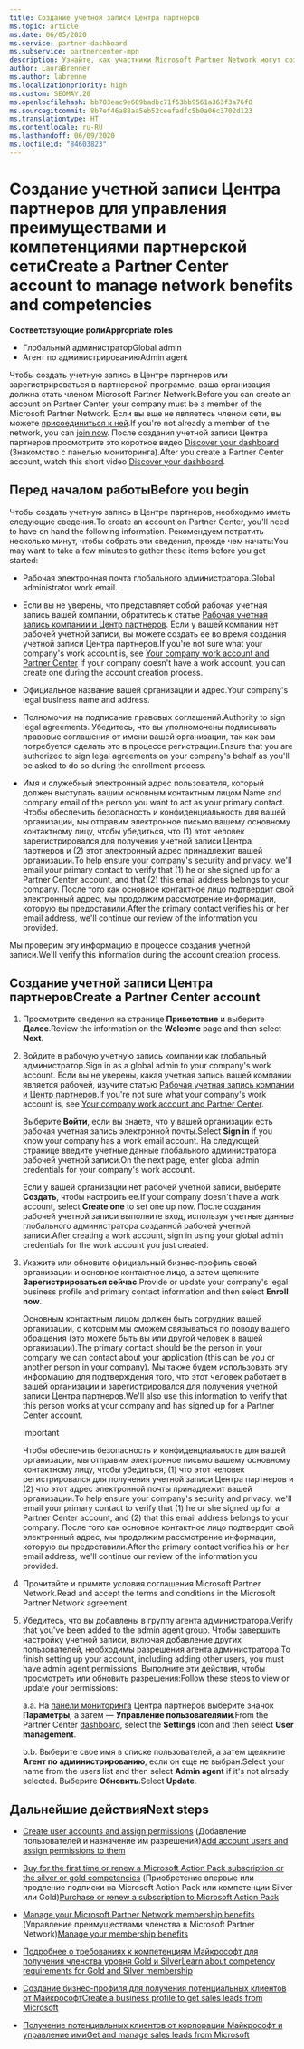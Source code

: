 ```yaml
---
title: Создание учетной записи Центра партнеров
ms.topic: article
ms.date: 06/05/2020
ms.service: partner-dashboard
ms.subservice: partnercenter-mpn
description: Узнайте, как участники Microsoft Partner Network могут создать учетную запись Центра партнеров для управления своими преимуществами и компетенциями в рамках партнерской сети.
author: LauraBrenner
ms.author: labrenne
ms.localizationpriority: high
ms.custom: SEOMAY.20
ms.openlocfilehash: bb703eac9e609badbc71f53bb9561a363f3a76f8
ms.sourcegitcommit: 8b7ef46a88aa5eb52ceefadfc5b0a06c3702d123
ms.translationtype: HT
ms.contentlocale: ru-RU
ms.lasthandoff: 06/09/2020
ms.locfileid: "84603823"
---
```

# <a name="create-a-partner-center-account-to-manage-network-benefits-and-competencies"></a><span data-ttu-id="89848-103">Создание учетной записи Центра партнеров для управления преимуществами и компетенциями партнерской сети</span><span class="sxs-lookup"><span data-stu-id="89848-103">Create a Partner Center account to manage network benefits and competencies</span></span>

<span data-ttu-id="89848-104">**Соответствующие роли**</span><span class="sxs-lookup"><span data-stu-id="89848-104">**Appropriate roles**</span></span>

- <span data-ttu-id="89848-105">Глобальный администратор</span><span class="sxs-lookup"><span data-stu-id="89848-105">Global admin</span></span>
- <span data-ttu-id="89848-106">Агент по администрированию</span><span class="sxs-lookup"><span data-stu-id="89848-106">Admin agent</span></span>

<span data-ttu-id="89848-107">Чтобы создать учетную запись в Центре партнеров или зарегистрироваться в партнерской программе, ваша организация должна стать членом Microsoft Partner Network.</span><span class="sxs-lookup"><span data-stu-id="89848-107">Before you can create an account on Partner Center, your company must be a member of the Microsoft Partner Network.</span></span> <span data-ttu-id="89848-108">Если вы еще не являетесь членом сети, вы можете [присоединиться к ней](https://partner.microsoft.com/commercial#).</span><span class="sxs-lookup"><span data-stu-id="89848-108">If you're not already a member of the network, you can [join now](https://partner.microsoft.com/commercial#).</span></span> <span data-ttu-id="89848-109">После создания учетной записи Центра партнеров просмотрите это короткое видео [Discover your dashboard](https://vimeo.com/290338211) (Знакомство с панелью мониторинга).</span><span class="sxs-lookup"><span data-stu-id="89848-109">After you create a Partner Center account, watch this short video [Discover your dashboard](https://vimeo.com/290338211).</span></span>

## <a name="before-you-begin"></a><span data-ttu-id="89848-110">Перед началом работы</span><span class="sxs-lookup"><span data-stu-id="89848-110">Before you begin</span></span>

<span data-ttu-id="89848-111">Чтобы создать учетную запись в Центре партнеров, необходимо иметь следующие сведения.</span><span class="sxs-lookup"><span data-stu-id="89848-111">To create an account on Partner Center, you'll need to have on hand the following information.</span></span> <span data-ttu-id="89848-112">Рекомендуем потратить несколько минут, чтобы собрать эти сведения, прежде чем начать:</span><span class="sxs-lookup"><span data-stu-id="89848-112">You may want to take a few minutes to gather these items before you get started:</span></span>

-   <span data-ttu-id="89848-113">Рабочая электронная почта глобального администратора.</span><span class="sxs-lookup"><span data-stu-id="89848-113">Global administrator work email.</span></span>

-   <span data-ttu-id="89848-114">Если вы не уверены, что представляет собой рабочая учетная запись вашей компании, обратитесь к статье [Рабочая учетная запись компании и Центр партнеров](azure-active-directory-tenants-and-partner-center.md). Если у вашей компании нет рабочей учетной записи, вы можете создать ее во время создания учетной записи Центра партнеров.</span><span class="sxs-lookup"><span data-stu-id="89848-114">If you're not sure what your company's work account is, see [Your company work account and Partner Center](azure-active-directory-tenants-and-partner-center.md) If your company doesn't have a work account, you can create one during the account creation process.</span></span> 

-   <span data-ttu-id="89848-115">Официальное название вашей организации и адрес.</span><span class="sxs-lookup"><span data-stu-id="89848-115">Your company's legal business name and address.</span></span>  

-   <span data-ttu-id="89848-116">Полномочия на подписание правовых соглашений.</span><span class="sxs-lookup"><span data-stu-id="89848-116">Authority to sign legal agreements.</span></span> <span data-ttu-id="89848-117">Убедитесь, что вы уполномочены подписывать правовые соглашения от имени вашей организации, так как вам потребуется сделать это в процессе регистрации.</span><span class="sxs-lookup"><span data-stu-id="89848-117">Ensure that you are authorized to sign legal agreements on your company's behalf as you'll be asked to do so during the enrollment process.</span></span>

-   <span data-ttu-id="89848-118">Имя и служебный электронный адрес пользователя, который должен выступать вашим основным контактным лицом.</span><span class="sxs-lookup"><span data-stu-id="89848-118">Name and company email of the person you want to act as your primary contact.</span></span> <span data-ttu-id="89848-119">Чтобы обеспечить безопасность и конфиденциальность для вашей организации, мы отправим электронное письмо вашему основному контактному лицу, чтобы убедиться, что (1) этот человек зарегистрировался для получения учетной записи Центра партнеров и (2) этот электронный адрес принадлежит вашей организации.</span><span class="sxs-lookup"><span data-stu-id="89848-119">To help ensure your company's security and privacy, we'll email your primary contact to verify that (1) he or she signed up for a Partner Center account, and that (2) this email address belongs to your company.</span></span> <span data-ttu-id="89848-120">После того как основное контактное лицо подтвердит свой электронный адрес, мы продолжим рассмотрение информации, которую вы предоставили.</span><span class="sxs-lookup"><span data-stu-id="89848-120">After the primary contact verifies his or her email address, we'll continue our review of the information you provided.</span></span>

<span data-ttu-id="89848-121">Мы проверим эту информацию в процессе создания учетной записи.</span><span class="sxs-lookup"><span data-stu-id="89848-121">We'll verify this information during the account creation process.</span></span> 
 
## <a name="create-a-partner-center-account"></a><span data-ttu-id="89848-122">Создание учетной записи Центра партнеров</span><span class="sxs-lookup"><span data-stu-id="89848-122">Create a Partner Center account</span></span>

1.  <span data-ttu-id="89848-123">Просмотрите сведения на странице **Приветствие** и выберите **Далее**.</span><span class="sxs-lookup"><span data-stu-id="89848-123">Review the information on the **Welcome** page and then select **Next**.</span></span>

2.  <span data-ttu-id="89848-124">Войдите в рабочую учетную запись компании как глобальный администратор.</span><span class="sxs-lookup"><span data-stu-id="89848-124">Sign in as a global admin to your company's work account.</span></span> <span data-ttu-id="89848-125">Если вы не уверены, какая учетная запись вашей компании является рабочей, изучите статью [Рабочая учетная запись компании и Центр партнеров](azure-active-directory-tenants-and-partner-center.md).</span><span class="sxs-lookup"><span data-stu-id="89848-125">If you're not sure what your company's work account   is, see [Your company work account and Partner Center](azure-active-directory-tenants-and-partner-center.md).</span></span>

    <span data-ttu-id="89848-126">Выберите **Войти**, если вы знаете, что у вашей организации есть рабочая учетная запись электронной почты.</span><span class="sxs-lookup"><span data-stu-id="89848-126">Select **Sign in** if you know your company has a work email account.</span></span> <span data-ttu-id="89848-127">На следующей странице введите учетные данные глобального администратора рабочей учетной записи.</span><span class="sxs-lookup"><span data-stu-id="89848-127">On the next page, enter global admin credentials for your company's work account.</span></span> 

    <span data-ttu-id="89848-128">Если у вашей организации нет рабочей учетной записи, выберите **Создать**, чтобы настроить ее.</span><span class="sxs-lookup"><span data-stu-id="89848-128">If your company doesn't have a work account, select **Create one** to set one up now.</span></span> <span data-ttu-id="89848-129">После создания рабочей учетной записи выполните вход, используя учетные данные глобального администратора созданной рабочей учетной записи.</span><span class="sxs-lookup"><span data-stu-id="89848-129">After creating a work account, sign in using your global admin credentials for the work account you just created.</span></span>

3.  <span data-ttu-id="89848-130">Укажите или обновите официальный бизнес-профиль своей организации и основное контактное лицо, а затем щелкните **Зарегистрироваться сейчас**.</span><span class="sxs-lookup"><span data-stu-id="89848-130">Provide or update your company's legal business profile and primary contact information and then select **Enroll now**.</span></span> 

    <span data-ttu-id="89848-131">Основным контактным лицом должен быть сотрудник вашей организации, с которым мы сможем связываться по поводу вашего обращения (это можете быть вы или другой человек в вашей организации).</span><span class="sxs-lookup"><span data-stu-id="89848-131">The primary contact should be the person in your company we can contact about your application (this can be you or another person in your company).</span></span> <span data-ttu-id="89848-132">Мы также будем использовать эту информацию для подтверждения того, что этот человек работает в вашей организации и зарегистрировался для получения учетной записи Центра партнеров.</span><span class="sxs-lookup"><span data-stu-id="89848-132">We'll also use this information to verify that this person works at your company and has signed up for a Partner Center account.</span></span>

    > [!IMPORTANT]  
    > <span data-ttu-id="89848-133">Чтобы обеспечить безопасность и конфиденциальность для вашей организации, мы отправим электронное письмо вашему основному контактному лицу, чтобы убедиться, (1) что этот человек регистрировался для получения учетной записи Центра партнеров и (2) что этот адрес электронной почты принадлежит вашей организации.</span><span class="sxs-lookup"><span data-stu-id="89848-133">To help ensure your company's security and privacy, we'll email your primary contact to verify that (1) he or she signed up for a Partner Center account, and (2) that this email address belongs to your company.</span></span> <span data-ttu-id="89848-134">После того как основное контактное лицо подтвердит свой электронный адрес, мы продолжим рассмотрение информации, которую вы предоставили.</span><span class="sxs-lookup"><span data-stu-id="89848-134">After the primary contact verifies his or her email address, we'll continue our review of the information you provided.</span></span>

4.  <span data-ttu-id="89848-135">Прочитайте и примите условия соглашения Microsoft Partner Network.</span><span class="sxs-lookup"><span data-stu-id="89848-135">Read and accept the terms and conditions in the Microsoft Partner Network agreement.</span></span> 

5.  <span data-ttu-id="89848-136">Убедитесь, что вы добавлены в группу агента администратора.</span><span class="sxs-lookup"><span data-stu-id="89848-136">Verify that you've been added to the admin agent group.</span></span> <span data-ttu-id="89848-137">Чтобы завершить настройку учетной записи, включая добавление других пользователей, необходимы разрешения агента администратора.</span><span class="sxs-lookup"><span data-stu-id="89848-137">To finish setting up your account, including adding other users, you must have admin agent permissions.</span></span> <span data-ttu-id="89848-138">Выполните эти действия, чтобы просмотреть или обновить разрешения:</span><span class="sxs-lookup"><span data-stu-id="89848-138">Follow these steps to view or update your permissions:</span></span>

    <span data-ttu-id="89848-139">a.</span><span class="sxs-lookup"><span data-stu-id="89848-139">a.</span></span> <span data-ttu-id="89848-140">На [панели мониторинга](https://partner.microsoft.com/dashboard/home**) Центра партнеров выберите значок **Параметры**, а затем — **Управление пользователями**.</span><span class="sxs-lookup"><span data-stu-id="89848-140">From the Partner Center [dashboard](https://partner.microsoft.com/dashboard/home**), select the **Settings** icon and then select **User management**.</span></span>  

    <span data-ttu-id="89848-141">b.</span><span class="sxs-lookup"><span data-stu-id="89848-141">b.</span></span> <span data-ttu-id="89848-142">Выберите свое имя в списке пользователей, а затем щелкните **Агент по администрированию**, если он еще не выбран.</span><span class="sxs-lookup"><span data-stu-id="89848-142">Select your name from the users list and then select **Admin agent** if it's not already selected.</span></span> <span data-ttu-id="89848-143">Выберите **Обновить**.</span><span class="sxs-lookup"><span data-stu-id="89848-143">Select **Update**.</span></span>  

## <a name="next-steps"></a><span data-ttu-id="89848-144">Дальнейшие действия</span><span class="sxs-lookup"><span data-stu-id="89848-144">Next steps</span></span>

-   <span data-ttu-id="89848-145">[Create user accounts and assign permissions](create-user-accounts-and-set-permissions.md) (Добавление пользователей и назначение им разрешений)</span><span class="sxs-lookup"><span data-stu-id="89848-145">[Add account users and assign permissions to them](create-user-accounts-and-set-permissions.md)</span></span>

-   <span data-ttu-id="89848-146">[Buy for the first time or renew a Microsoft Action Pack subscription or the silver or gold competencies](mpn-get-action-pack.md) (Приобретение впервые или продление подписки на Microsoft Action Pack или компетенции Silver или Gold)</span><span class="sxs-lookup"><span data-stu-id="89848-146">[Purchase or renew a subscription to Microsoft Action Pack](mpn-get-action-pack.md)</span></span>

-   <span data-ttu-id="89848-147">[Manage your Microsoft Partner Network membership benefits](manage-your-partner-network-benefits.md) (Управление преимуществами членства в Microsoft Partner Network)</span><span class="sxs-lookup"><span data-stu-id="89848-147">[Manage your membership benefits](manage-your-partner-network-benefits.md)</span></span>

-   [<span data-ttu-id="89848-148">Подробнее о требованиях к компетенциям Майкрософт для получения членства уровня Gold и Silver</span><span class="sxs-lookup"><span data-stu-id="89848-148">Learn about competency requirements for Gold and Silver membership</span></span>](https://partner.microsoft.com/membership/competencies)

-   [<span data-ttu-id="89848-149">Создание бизнес-профиля для получения потенциальных клиентов от Майкрософт</span><span class="sxs-lookup"><span data-stu-id="89848-149">Create a business profile to get sales leads from Microsoft</span></span>](create-a-marketing-profile.md)

-   [<span data-ttu-id="89848-150">Получение потенциальных клиентов от корпорации Майкрософт и управление ими</span><span class="sxs-lookup"><span data-stu-id="89848-150">Get and manage sales leads from Microsoft</span></span>](responding-to-referrals.md)